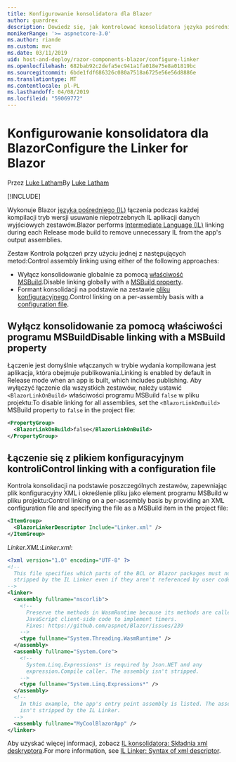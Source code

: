```yaml
---
title: Konfigurowanie konsolidatora dla Blazor
author: guardrex
description: Dowiedz się, jak kontrolować konsolidatora języka pośredniego (IL), podczas kompilowania aplikacji Blazor.
monikerRange: '>= aspnetcore-3.0'
ms.author: riande
ms.custom: mvc
ms.date: 03/11/2019
uid: host-and-deploy/razor-components-blazor/configure-linker
ms.openlocfilehash: 682bab92c2defa5ec941a1fa018e75e8a01819bc
ms.sourcegitcommit: 6bde1fdf686326c080a7518a6725e56e56d8886e
ms.translationtype: MT
ms.contentlocale: pl-PL
ms.lasthandoff: 04/08/2019
ms.locfileid: "59069772"
---
```

# <a name="configure-the-linker-for-blazor"></a><span data-ttu-id="ee6ee-103">Konfigurowanie konsolidatora dla Blazor</span><span class="sxs-lookup"><span data-stu-id="ee6ee-103">Configure the Linker for Blazor</span></span>

<span data-ttu-id="ee6ee-104">Przez [Luke Latham](https://github.com/guardrex)</span><span class="sxs-lookup"><span data-stu-id="ee6ee-104">By [Luke Latham](https://github.com/guardrex)</span></span>

[!INCLUDE[](~/includes/razor-components-preview-notice.md)]

<span data-ttu-id="ee6ee-105">Wykonuje Blazor [języka pośredniego (IL)](/dotnet/standard/managed-code#intermediate-language--execution) łączenia podczas każdej kompilacji tryb wersji usuwanie niepotrzebnych IL aplikacji danych wyjściowych zestawów.</span><span class="sxs-lookup"><span data-stu-id="ee6ee-105">Blazor performs [Intermediate Language (IL)](/dotnet/standard/managed-code#intermediate-language--execution) linking during each Release mode build to remove unnecessary IL from the app's output assemblies.</span></span>

<span data-ttu-id="ee6ee-106">Zestaw Kontrola połączeń przy użyciu jednej z następujących metod:</span><span class="sxs-lookup"><span data-stu-id="ee6ee-106">Control assembly linking using either of the following approaches:</span></span>

* <span data-ttu-id="ee6ee-107">Wyłącz konsolidowanie globalnie za pomocą [właściwość MSBuild](#disable-linking-with-a-msbuild-property).</span><span class="sxs-lookup"><span data-stu-id="ee6ee-107">Disable linking globally with a [MSBuild property](#disable-linking-with-a-msbuild-property).</span></span>
* <span data-ttu-id="ee6ee-108">Formant konsolidacji na podstawie na zestawie [pliku konfiguracyjnego](#control-linking-with-a-configuration-file).</span><span class="sxs-lookup"><span data-stu-id="ee6ee-108">Control linking on a per-assembly basis with a [configuration file](#control-linking-with-a-configuration-file).</span></span>

## <a name="disable-linking-with-a-msbuild-property"></a><span data-ttu-id="ee6ee-109">Wyłącz konsolidowanie za pomocą właściwości programu MSBuild</span><span class="sxs-lookup"><span data-stu-id="ee6ee-109">Disable linking with a MSBuild property</span></span>

<span data-ttu-id="ee6ee-110">Łączenie jest domyślnie włączanych w trybie wydania kompilowana jest aplikacja, która obejmuje publikowania.</span><span class="sxs-lookup"><span data-stu-id="ee6ee-110">Linking is enabled by default in Release mode when an app is built, which includes publishing.</span></span> <span data-ttu-id="ee6ee-111">Aby wyłączyć łączenie dla wszystkich zestawów, należy ustawić `<BlazorLinkOnBuild>` właściwości programu MSBuild `false` w pliku projektu:</span><span class="sxs-lookup"><span data-stu-id="ee6ee-111">To disable linking for all assemblies, set the `<BlazorLinkOnBuild>` MSBuild property to `false` in the project file:</span></span>

```xml
<PropertyGroup>
  <BlazorLinkOnBuild>false</BlazorLinkOnBuild>
</PropertyGroup>
```

## <a name="control-linking-with-a-configuration-file"></a><span data-ttu-id="ee6ee-112">Łączenie się z plikiem konfiguracyjnym kontroli</span><span class="sxs-lookup"><span data-stu-id="ee6ee-112">Control linking with a configuration file</span></span>

<span data-ttu-id="ee6ee-113">Kontrola konsolidacji na podstawie poszczególnych zestawów, zapewniając plik konfiguracyjny XML i określenie pliku jako element programu MSBuild w pliku projektu:</span><span class="sxs-lookup"><span data-stu-id="ee6ee-113">Control linking on a per-assembly basis by providing an XML configuration file and specifying the file as a MSBuild item in the project file:</span></span>

```xml
<ItemGroup>
  <BlazorLinkerDescriptor Include="Linker.xml" />
</ItemGroup>
```

<span data-ttu-id="ee6ee-114">*Linker.XML*:</span><span class="sxs-lookup"><span data-stu-id="ee6ee-114">*Linker.xml*:</span></span>

```xml
<?xml version="1.0" encoding="UTF-8" ?>
<!--
  This file specifies which parts of the BCL or Blazor packages must not be
  stripped by the IL Linker even if they aren't referenced by user code.
-->
<linker>
  <assembly fullname="mscorlib">
    <!--
      Preserve the methods in WasmRuntime because its methods are called by 
      JavaScript client-side code to implement timers.
      Fixes: https://github.com/aspnet/Blazor/issues/239
    -->
    <type fullname="System.Threading.WasmRuntime" />
  </assembly>
  <assembly fullname="System.Core">
    <!--
      System.Linq.Expressions* is required by Json.NET and any 
      expression.Compile caller. The assembly isn't stripped.
    -->
    <type fullname="System.Linq.Expressions*" />
  </assembly>
  <!--
    In this example, the app's entry point assembly is listed. The assembly
    isn't stripped by the IL Linker.
  -->
  <assembly fullname="MyCoolBlazorApp" />
</linker>
```

<span data-ttu-id="ee6ee-115">Aby uzyskać więcej informacji, zobacz [IL konsolidatora: Składnia xml deskryptora](https://github.com/mono/linker/blob/master/src/linker/README.md#syntax-of-xml-descriptor).</span><span class="sxs-lookup"><span data-stu-id="ee6ee-115">For more information, see [IL Linker: Syntax of xml descriptor](https://github.com/mono/linker/blob/master/src/linker/README.md#syntax-of-xml-descriptor).</span></span>
